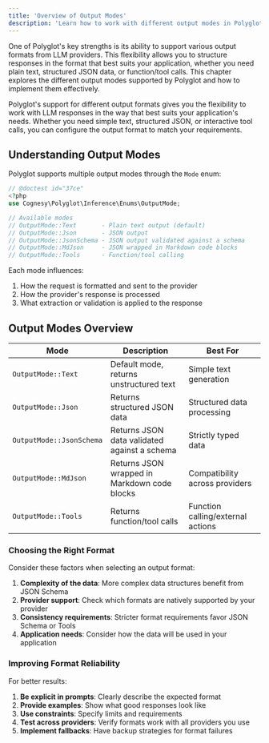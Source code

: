 ```yaml
---
title: 'Overview of Output Modes'
description: 'Learn how to work with different output modes in Polyglot.'
---
```


One of Polyglot's key strengths is its ability to support various output formats from LLM providers. This flexibility allows you to structure responses in the format that best suits your application, whether you need plain text, structured JSON data, or function/tool calls. This chapter explores the different output modes supported by Polyglot and how to implement them effectively.

Polyglot's support for different output formats gives you the flexibility to work with LLM responses in the way that best suits your application's needs. Whether you need simple text, structured JSON, or interactive tool calls, you can configure the output format to match your requirements.

## Understanding Output Modes

Polyglot supports multiple output modes through the `Mode` enum:

```php
// @doctest id="37ce"
<?php
use Cognesy\Polyglot\Inference\Enums\OutputMode;

// Available modes
// OutputMode::Text       - Plain text output (default)
// OutputMode::Json       - JSON output
// OutputMode::JsonSchema - JSON output validated against a schema
// OutputMode::MdJson     - JSON wrapped in Markdown code blocks
// OutputMode::Tools      - Function/tool calling
```

Each mode influences:
1. How the request is formatted and sent to the provider
2. How the provider's response is processed
3. What extraction or validation is applied to the response


## Output Modes Overview

| Mode            | Description                                                                 | Best For                                      |
|-----------------|-----------------------------------------------------------------------------|-----------------------------------------------|
| `OutputMode::Text`     | Default mode, returns unstructured text                                     | Simple text generation                        |
| `OutputMode::Json`     | Returns structured JSON data                                                | Structured data processing                    |
| `OutputMode::JsonSchema` | Returns JSON data validated against a schema                               | Strictly typed data                           |
| `OutputMode::MdJson`   | Returns JSON wrapped in Markdown code blocks                                | Compatibility across providers                |
| `OutputMode::Tools`    | Returns function/tool calls                                                 | Function calling/external actions             |


### Choosing the Right Format

Consider these factors when selecting an output format:

1. **Complexity of the data**: More complex data structures benefit from JSON Schema
2. **Provider support**: Check which formats are natively supported by your provider
3. **Consistency requirements**: Stricter format requirements favor JSON Schema or Tools
4. **Application needs**: Consider how the data will be used in your application


### Improving Format Reliability

For better results:

1. **Be explicit in prompts**: Clearly describe the expected format
2. **Provide examples**: Show what good responses look like
3. **Use constraints**: Specify limits and requirements
4. **Test across providers**: Verify formats work with all providers you use
5. **Implement fallbacks**: Have backup strategies for format failures

